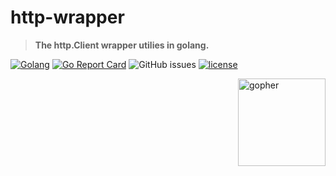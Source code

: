 # http-wrapper

> **The http.Client wrapper utilies in golang.**

[![Golang](https://badges.aleen42.com/src/golang.svg)](https://golang.org/)
[![Go Report Card](https://goreportcard.com/badge/github.com/Planxnx/http-wrapper)](https://goreportcard.com/report/github.com/Planxnx/http-wrapper)
![GitHub issues](https://img.shields.io/github/issues/Planxnx/http-wrapper)
[![license](https://img.shields.io/badge/license-WTFPL%20--%20Do%20What%20the%20Fuck%20You%20Want%20to%20Public%20License-green.svg)](https://github.com/Planxnx/http-wrapper/blob/main/LICENSE)

<img  align="right" src="https://user-images.githubusercontent.com/37617738/120122855-b1cb0800-c1d5-11eb-9502-8d64bb275337.png" height="140" alt="gopher" />
